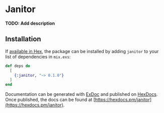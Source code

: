 # Janitor

**TODO: Add description**

## Installation

If [available in Hex](https://hex.pm/docs/publish), the package can be installed
by adding `janitor` to your list of dependencies in `mix.exs`:

```elixir
def deps do
  [
    {:janitor, "~> 0.1.0"}
  ]
end
```

Documentation can be generated with [ExDoc](https://github.com/elixir-lang/ex_doc)
and published on [HexDocs](https://hexdocs.pm). Once published, the docs can
be found at [https://hexdocs.pm/janitor](https://hexdocs.pm/janitor).

